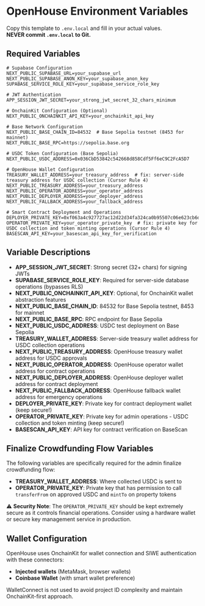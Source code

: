 # OpenHouse Environment Variables

Copy this template to `.env.local` and fill in your actual values.  
**NEVER commit `.env.local` to Git.**

## Required Variables

```env
# Supabase Configuration
NEXT_PUBLIC_SUPABASE_URL=your_supabase_url
NEXT_PUBLIC_SUPABASE_ANON_KEY=your_supabase_anon_key
SUPABASE_SERVICE_ROLE_KEY=your_supabase_service_role_key

# JWT Authentication
APP_SESSION_JWT_SECRET=your_strong_jwt_secret_32_chars_minimum

# OnchainKit Configuration (Optional)
NEXT_PUBLIC_ONCHAINKIT_API_KEY=your_onchainkit_api_key

# Base Network Configuration
NEXT_PUBLIC_BASE_CHAIN_ID=84532  # Base Sepolia testnet (8453 for mainnet)
NEXT_PUBLIC_BASE_RPC=https://sepolia.base.org

# USDC Token Configuration (Base Sepolia)
NEXT_PUBLIC_USDC_ADDRESS=0x036CbD53842c542668d858Cdf5Ff6eC9C2FcA5D7

# OpenHouse Wallet Configuration
TREASURY_WALLET_ADDRESS=your_treasury_address  # fix: server-side treasury address for USDC collection (Cursor Rule 4)
NEXT_PUBLIC_TREASURY_ADDRESS=your_treasury_address
NEXT_PUBLIC_OPERATOR_ADDRESS=your_operator_address
NEXT_PUBLIC_DEPLOYER_ADDRESS=your_deployer_address
NEXT_PUBLIC_FALLBACK_ADDRESS=your_fallback_address

# Smart Contract Deployment and Operations
DEPLOYER_PRIVATE_KEY=0xf063a4c927727ac12d22d34fa324ca0b95507c06e623cb6d258aa941ea70376d
OPERATOR_PRIVATE_KEY=your_operator_private_key  # fix: private key for USDC collection and token minting operations (Cursor Rule 4)
BASESCAN_API_KEY=your_basescan_api_key_for_verification
```

## Variable Descriptions

- **APP_SESSION_JWT_SECRET**: Strong secret (32+ chars) for signing JWTs
- **SUPABASE_SERVICE_ROLE_KEY**: Required for server-side database operations (bypasses RLS)
- **NEXT_PUBLIC_ONCHAINKIT_API_KEY**: Optional, for OnchainKit wallet abstraction features
- **NEXT_PUBLIC_BASE_CHAIN_ID**: 84532 for Base Sepolia testnet, 8453 for mainnet
- **NEXT_PUBLIC_BASE_RPC**: RPC endpoint for Base Sepolia
- **NEXT_PUBLIC_USDC_ADDRESS**: USDC test deployment on Base Sepolia
- **TREASURY_WALLET_ADDRESS**: Server-side treasury wallet address for USDC collection operations
- **NEXT_PUBLIC_TREASURY_ADDRESS**: OpenHouse treasury wallet address for USDC approvals
- **NEXT_PUBLIC_OPERATOR_ADDRESS**: OpenHouse operator wallet address for contract operations
- **NEXT_PUBLIC_DEPLOYER_ADDRESS**: OpenHouse deployer wallet address for contract deployment
- **NEXT_PUBLIC_FALLBACK_ADDRESS**: OpenHouse fallback wallet address for emergency operations
- **DEPLOYER_PRIVATE_KEY**: Private key for contract deployment wallet (keep secure!)
- **OPERATOR_PRIVATE_KEY**: Private key for admin operations - USDC collection and token minting (keep secure!)
- **BASESCAN_API_KEY**: API key for contract verification on BaseScan

## Finalize Crowdfunding Flow Variables

The following variables are specifically required for the admin finalize crowdfunding flow:

- **TREASURY_WALLET_ADDRESS**: Where collected USDC is sent to
- **OPERATOR_PRIVATE_KEY**: Private key that has permission to call `transferFrom` on approved USDC and `mintTo` on property tokens

⚠️ **Security Note**: The `OPERATOR_PRIVATE_KEY` should be kept extremely secure as it controls financial operations. Consider using a hardware wallet or secure key management service in production.

## Wallet Configuration

OpenHouse uses OnchainKit for wallet connection and SIWE authentication with these connectors:
- **Injected wallets** (MetaMask, browser wallets)  
- **Coinbase Wallet** (with smart wallet preference)

WalletConnect is not used to avoid project ID complexity and maintain OnchainKit-first approach. 